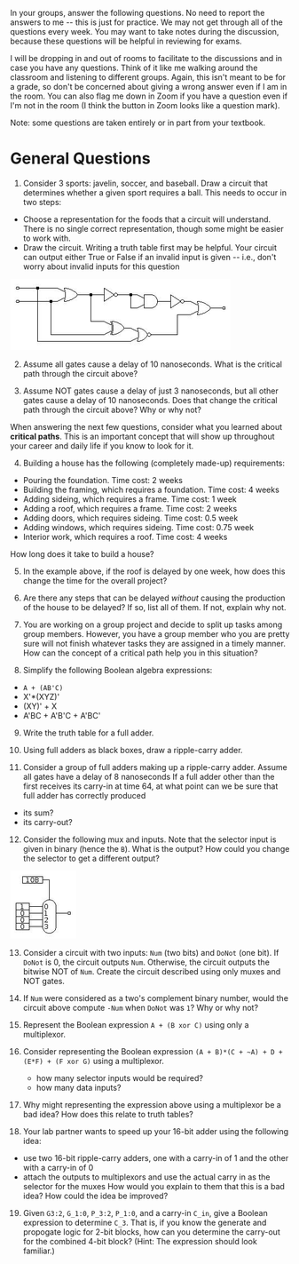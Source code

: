 In your groups, answer the following questions.
No need to report the answers to me --
this is just for practice.
We may not get through all of the questions every week.
You may want to take notes during the discussion,
because these questions will be helpful in reviewing for exams.

I will be dropping in and out of rooms to facilitate to the discussions and in
case you have any questions.
Think of it like me walking around the classroom and listening to different
groups.
Again, this isn't meant to be for a grade,
so don't be concerned about giving a wrong answer even if I am in the room.
You can also flag me down in Zoom if you have a question even if I'm not in the
room
(I think the button in Zoom looks like a question mark).

Note: some questions are taken entirely or in part from your textbook.

# General Questions

1. Consider 3 sports: javelin, soccer, and baseball.
Draw a circuit that determines whether a given sport requires a ball.
This needs to occur in two steps:
* Choose a representation for the foods that a circuit will understand.
There is no single correct representation,
though some might be easier to work with.
* Draw the circuit. Writing a truth table first may be helpful.
Your circuit can output either True or False if an invalid input is given --
i.e., don't worry about invalid inputs for this question

![example circuit](images/critical_path_1.jpg)

2. Assume all gates cause a delay of 10 nanoseconds.
What is the critical path through the circuit above?

3. Assume NOT gates cause a delay of just 3 nanoseconds,
but all other gates cause a delay of 10 nanoseconds.
Does that change the critical path through the circuit above?
Why or why not?

When answering the next few questions,
consider what you learned about **critical paths**.
This is an important concept that will show up throughout your career and daily
life if you know to look for it.

4. Building a house has the following (completely made-up) requirements:
* Pouring the foundation. Time cost: 2 weeks
* Building the framing, which requires a foundation. Time cost: 4 weeks
* Adding sideing, which requires a frame. Time cost: 1 week
* Adding a roof, which requires a frame. Time cost: 2 weeks
* Adding doors, which requires sideing. Time cost: 0.5 week
* Adding windows, which requires sideing. Time cost: 0.75 week
* Interior work, which requires a roof. Time cost: 4 weeks

How long does it take to build a house?

5. In the example above,
if the roof is delayed by one week,
how does this change the time for the overall project?

6. Are there any steps that can be delayed *without* causing the production of
the house to be delayed?
If so, list all of them.
If not, explain why not.

7. You are working on a group project and decide to split up tasks among
group members.
However, you have a group member who you are pretty sure will not finish
whatever tasks they are assigned in a timely manner.
How can the concept of a critical path help you in this situation?

8. Simplify the following Boolean algebra expressions:
* `A + (AB'C)`
* X'*(XYZ)'
* (XY)' + X
* A'BC + A'B'C + A'BC'

9. Write the truth table for a full adder.

10. Using full adders as black boxes,
draw a ripple-carry adder.

11. Consider a group of full adders making up a ripple-carry adder.
Assume all gates have a delay of 8 nanoseconds
If a full adder other than the first receives its carry-in at time 64,
at what point can we be sure that full adder has correctly produced
* its sum?
* its carry-out?

<!-- can't do anything below here today -->

12. Consider the following mux and inputs.
Note that the selector input is given in binary (hence the `B`).
What is the output?
How could you change the selector to get a different output?

![simple mux](images/simple_mux_1.jpg)

<!-- ascii mux
```
    01
    |
   |-
 1-| \
 0-| |
 0-| |---
 0-| /
   |-

```
-->

13. Consider a circuit with two inputs: `Num` (two bits) and `DoNot` (one bit).
If `DoNot` is 0, the circuit outputs `Num`.
Otherwise, the circuit outputs the bitwise NOT of `Num`.
Create the circuit described using only muxes and NOT gates.

14. If `Num` were considered as a two's complement binary number,
would the circuit above compute `-Num` when `DoNot` was `1`?
Why or why not?

15. Represent the Boolean expression
`A + (B xor C)`
using only a multiplexor.

16. Consider representing the Boolean expression
`(A + B)*(C + ~A) + D + (E*F) + (F xor G)`
using a multiplexor.
    * how many selector inputs would be required?
    * how many data inputs?

17. Why might representing the expression above using a multiplexor be a bad
idea?
How does this relate to truth tables?

18. Your lab partner wants to speed up your 16-bit adder using the following
idea:
   * use two 16-bit ripple-carry adders,
   one with a carry-in of 1 and the other with a carry-in of 0
   * attach the outputs to multiplexors and use the actual carry in as the
   selector for the muxes
How would you explain to them that this is a bad idea?
How could the idea be improved?

19. Given `G3:2`, `G_1:0`, `P_3:2`, `P_1:0`, and a carry-in `C_in`,
give a Boolean expression to determine `C_3`.
That is, if you know the generate and propogate logic for 2-bit blocks,
how can you determine the carry-out for the combined 4-bit block?
(Hint: The expression should look familiar.)
